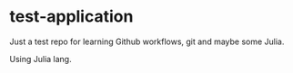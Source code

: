# test-application
Just a test repo for learning Github workflows, git and maybe some Julia.

Using Julia lang.
